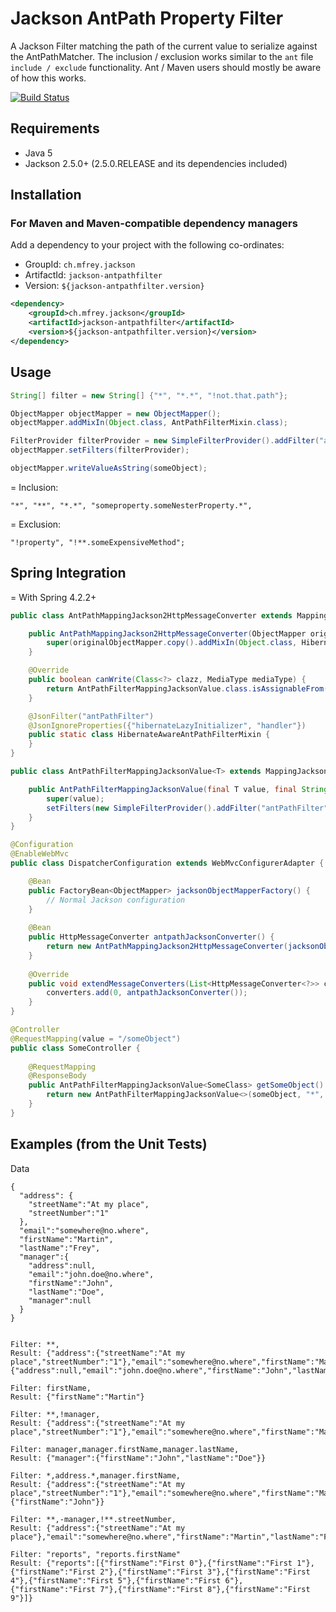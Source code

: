 
Jackson AntPath Property Filter
===============================

A Jackson Filter matching the path of the current value to serialize against the AntPathMatcher. The inclusion / exclusion works similar to the `ant` file `include / exclude` functionality. Ant / Maven users should mostly be aware of how this works.

[![Build Status](https://travis-ci.org/Antibrumm/jackson-antpathfilter.png)](https://travis-ci.org/Antibrumm/jackson-antpathfilter)

Requirements
------------

 - Java 5
 - Jackson 2.5.0+ (2.5.0.RELEASE and its dependencies included)


Installation
------------

### For Maven and Maven-compatible dependency managers
Add a dependency to your project with the following co-ordinates:

 - GroupId: `ch.mfrey.jackson`
 - ArtifactId: `jackson-antpathfilter`
 - Version: `${jackson-antpathfilter.version}`

```xml
<dependency>
	<groupId>ch.mfrey.jackson</groupId>
	<artifactId>jackson-antpathfilter</artifactId>
	<version>${jackson-antpathfilter.version}</version>
</dependency>
```

Usage
-----

```java
String[] filter = new String[] {"*", "*.*", "!not.that.path"};

ObjectMapper objectMapper = new ObjectMapper();
objectMapper.addMixIn(Object.class, AntPathFilterMixin.class);

FilterProvider filterProvider = new SimpleFilterProvider().addFilter("antPathFilter", new AntPathPropertyFilter(filter));
objectMapper.setFilters(filterProvider);

objectMapper.writeValueAsString(someObject);
```

= Inclusion:

```  
"*", "**", "*.*", "someproperty.someNesterProperty.*",
```

= Exclusion:

```
"!property", "!**.someExpensiveMethod";
```

Spring Integration
------------------

= With Spring 4.2.2+

```java
public class AntPathMappingJackson2HttpMessageConverter extends MappingJackson2HttpMessageConverter {

    public AntPathMappingJackson2HttpMessageConverter(ObjectMapper originalObjectMapper) {
        super(originalObjectMapper.copy().addMixIn(Object.class, HibernateAwareAntPathFilterMixin.class));
    }

    @Override
    public boolean canWrite(Class<?> clazz, MediaType mediaType) {
        return AntPathFilterMappingJacksonValue.class.isAssignableFrom(clazz);
    }

    @JsonFilter("antPathFilter")
    @JsonIgnoreProperties({"hibernateLazyInitializer", "handler"})
    public static class HibernateAwareAntPathFilterMixin {
    }
}

public class AntPathFilterMappingJacksonValue<T> extends MappingJacksonValue {

    public AntPathFilterMappingJacksonValue(final T value, final String... filters) {
        super(value);
        setFilters(new SimpleFilterProvider().addFilter("antPathFilter", new AntPathPropertyFilter(filters)));
    }
}
```

```java
@Configuration
@EnableWebMvc
public class DispatcherConfiguration extends WebMvcConfigurerAdapter {

    @Bean
    public FactoryBean<ObjectMapper> jacksonObjectMapperFactory() {
    	// Normal Jackson configuration
    }
    
    @Bean
    public HttpMessageConverter antpathJacksonConverter() {
        return new AntPathMappingJackson2HttpMessageConverter(jacksonObjectMapperFactory().getObject());
    }
    
    @Override
    public void extendMessageConverters(List<HttpMessageConverter<?>> converters) {
        converters.add(0, antpathJacksonConverter());
    }
}
```

```java
@Controller
@RequestMapping(value = "/someObject")
public class SomeController {
    
    @RequestMapping
    @ResponseBody
    public AntPathFilterMappingJacksonValue<SomeClass> getSomeObject() {
        return new AntPathFilterMappingJacksonValue<>(someObject, "*", "*.*", "!not.that.path");
    }
}
```

Examples (from the Unit Tests)
------------------------------

Data
```
{
  "address": {
    "streetName":"At my place",
    "streetNumber":"1"
  },
  "email":"somewhere@no.where",
  "firstName":"Martin",
  "lastName":"Frey",
  "manager":{
    "address":null,
    "email":"john.doe@no.where",
    "firstName":"John",
    "lastName":"Doe",
    "manager":null
  }
}
    
```

```
Filter: **,
Result: {"address":{"streetName":"At my place","streetNumber":"1"},"email":"somewhere@no.where","firstName":"Martin","lastName":"Frey","manager":{"address":null,"email":"john.doe@no.where","firstName":"John","lastName":"Doe","manager":null}}
```
    
```
Filter: firstName,
Result: {"firstName":"Martin"}
```

```
Filter: **,!manager,
Result: {"address":{"streetName":"At my place","streetNumber":"1"},"email":"somewhere@no.where","firstName":"Martin","lastName":"Frey"}
```

```
Filter: manager,manager.firstName,manager.lastName,
Result: {"manager":{"firstName":"John","lastName":"Doe"}}
```

```
Filter: *,address.*,manager.firstName,
Result: {"address":{"streetName":"At my place","streetNumber":"1"},"email":"somewhere@no.where","firstName":"Martin","lastName":"Frey","manager":{"firstName":"John"}}
```

```
Filter: **,-manager,!**.streetNumber,
Result: {"address":{"streetName":"At my place"},"email":"somewhere@no.where","firstName":"Martin","lastName":"Frey"}
```

```
Filter: "reports", "reports.firstName"
Result: {"reports":[{"firstName":"First 0"},{"firstName":"First 1"},{"firstName":"First 2"},{"firstName":"First 3"},{"firstName":"First 4"},{"firstName":"First 5"},{"firstName":"First 6"},{"firstName":"First 7"},{"firstName":"First 8"},{"firstName":"First 9"}]}
```
